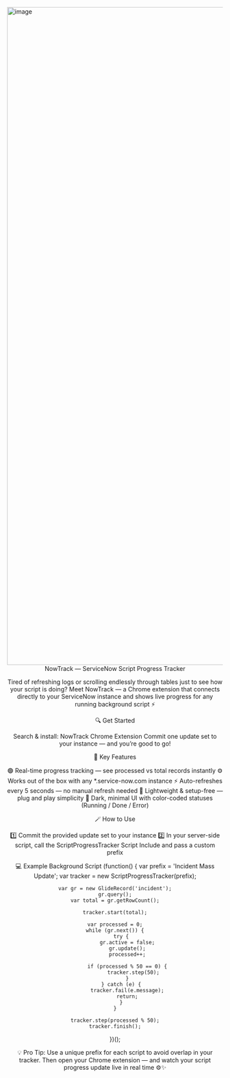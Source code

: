 <img width="1024" height="1536" alt="image" src="https://github.com/user-attachments/assets/3df30a66-964e-4303-b196-43325053715b" />

<center>
    NowTrack — ServiceNow Script Progress Tracker

Tired of refreshing logs or scrolling endlessly through tables just to see how your script is doing?
Meet NowTrack — a Chrome extension that connects directly to your ServiceNow instance and shows live progress for any running background script ⚡

🔍 Get Started

Search & install: NowTrack Chrome Extension
Commit one update set to your instance — and you’re good to go!

🧠 Key Features

🟢 Real-time progress tracking — see processed vs total records instantly
⚙️ Works out of the box with any *.service-now.com instance
⚡ Auto-refreshes every 5 seconds — no manual refresh needed
🧩 Lightweight & setup-free — plug and play simplicity
🎨 Dark, minimal UI with color-coded statuses (Running / Done / Error)

🪄 How to Use

1️⃣ Commit the provided update set to your instance
2️⃣ In your server-side script, call the ScriptProgressTracker Script Include and pass a custom prefix

💻 Example Background Script
(function() {
    var prefix = 'Incident Mass Update';
    var tracker = new ScriptProgressTracker(prefix);

    var gr = new GlideRecord('incident');
    gr.query();
    var total = gr.getRowCount();

    tracker.start(total);

    var processed = 0;
    while (gr.next()) {
        try {
            gr.active = false;
            gr.update();
            processed++;

            if (processed % 50 == 0) {
                tracker.step(50);
            }
        } catch (e) {
            tracker.fail(e.message);
            return;
        }
    }

    tracker.step(processed % 50);
    tracker.finish();
})();


💡 Pro Tip:
Use a unique prefix for each script to avoid overlap in your tracker.
Then open your Chrome extension — and watch your script progress update live in real time ⚙️✨
</center>
